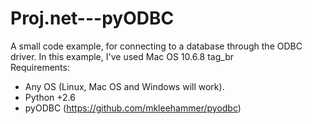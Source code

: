 Proj.net---pyODBC
=================

A small code example, for connecting to a database through the ODBC driver. In this example, I've used Mac OS 10.6.8
tag_br  
Requirements:
* Any OS (Linux, Mac OS and Windows will work).
* Python +2.6
* pyODBC (https://github.com/mkleehammer/pyodbc)